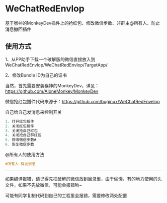 # WeChatRedEnvlop
基于猴神的MonkeyDev插件上的抢红包、修改微信步数、非群主@所有人、防止消息撤回插件

## 使用方式
1、从PP助手下载一个破解版的微信直接放入到WeChatRedEnvlop/WeChatRedEnvlop/TargetApp/

2、修改Bundle ID为自己的证书

当然，首先需要安装猴神的MonkeyDev，详见：https://github.com/AloneMonkey/MonkeyDev

微信抢红包插件代码来源于：https://github.com/buginux/WeChatRedEnvelop


自己给自己发消息来控制开关
```objective-c
1. 打开红包插件
2. 关闭红包插件
3. 关闭抢自己红包
4. 关闭抢自己群红包
5. 修改微信步数#
6. 恢复微信步数
```

@所有人的使用方法

```objective-c
#所有人 群发消息
```
---

如果编译报错，请记得先把破解的微信放到目录里，由于偷懒，有的地方使用的头文件，如果不先放微信，可能会报错哟~

可能有同学复制代码到自己的工程里会报错，需要修改两处配置
